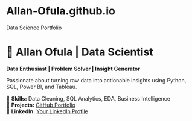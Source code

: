 # Allan-Ofula.github.io
Data Science Portfolio

# 🚀 Allan Ofula | Data Scientist

**Data Enthusiast | Problem Solver | Insight Generator**

Passionate about turning raw data into actionable insights using Python, SQL, Power BI, and Tableau.

🔹 **Skills:** Data Cleaning, SQL Analytics, EDA, Business Intelligence  
🔹 **Projects:** [GitHub Portfolio](https://github.com/Allan-Ofula?tab=repositories)  
🔹 **LinkedIn:** [Your LinkedIn Profile](https://www.linkedin.com/in/allan-ofula-b2804911b/)  
